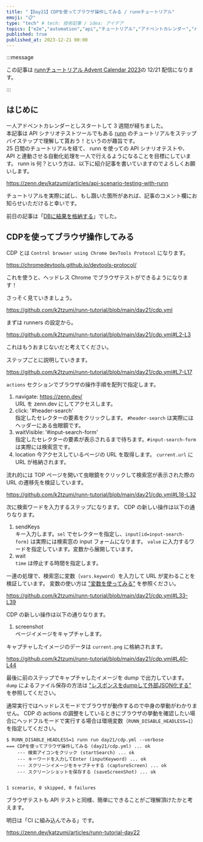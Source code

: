 ```yaml
---
title: "【Day21】CDPを使ってブラウザ操作してみる / runnチュートリアル"
emoji: "📋"
type: "tech" # tech: 技術記事 / idea: アイデア
topics: ["e2e","automation","api","チュートリアル","アドベントカレンダー","runn"]
published: true
published_at: 2023-12-21 00:00
---
```


:::message

この記事は [runnチュートリアル Advent Calendar 2023](https://qiita.com/advent-calendar/2023/runn-tutorial)の 12/21 配信になります。

:::

## はじめに

一人アドベントカレンダーとしスタートして 3 週間が経ちました。  
本記事は API シナリオテストツールでもある [runn](https://github.com/k1LoW/runn) のチュートリアルをステップバイステップで理解して貰おう！というのが趣旨です。  
25 日間のチュートリアルを経て、 runn を使っての API シナリオテストや、 API と連動させる自動化処理を一人で行えるようになることを目標にしています。 
runn is 何？という方は、以下に紹介記事を書いていますのでよろしくお願いします。

https://zenn.dev/katzumi/articles/api-scenario-testing-with-runn

チュートリアルを実際に試し、もし躓いた箇所があれば、記事のコメント欄にお知らせいただけると幸いです。

前日の記事は「[DBに結果を格納する](https://zenn.dev/katzumi/articles/runn-tutorial-day20)」でした。

## CDPを使ってブラウザ操作してみる

CDP とは `Control browser using Chrome DevTools Protocol` になります。

https://chromedevtools.github.io/devtools-protocol/

これを使うと、ヘッドレス Chrome でブラウザテストができるようになります！

さっそく見ていきましょう。

https://github.com/k2tzumi/runn-tutorial/blob/main/day21/cdp.yml


まずは runners の設定から。

https://github.com/k2tzumi/runn-tutorial/blob/main/day21/cdp.yml#L2-L3

これはもうおまじないだと考えてください。

ステップごとに説明していきます。

https://github.com/k2tzumi/runn-tutorial/blob/main/day21/cdp.yml#L7-L17

`actions` セクションでブラウザの操作手順を配列で指定します。

1. navigate: https://zenn.dev/  
URL を zenn.dev にしてアクセスします。
1. click: '#header-search'  
指定したセレクターの要素をクリックします。 `#header-search` は実際にはヘッダーにある虫眼鏡です。
1. waitVisible: '#input-search-form'  
指定したセレクターの要素が表示されるまで待ちます。`#input-search-form` は実際には検索窓です。
1. location
今アクセスしているページの URL を取得します。
`current.url` に URL が格納されます。

流れ的には TOP ページを開いて虫眼鏡をクリックして検索窓が表示された際の URL の遷移先を検証しています。

https://github.com/k2tzumi/runn-tutorial/blob/main/day21/cdp.yml#L18-L32

次に検索ワードを入力するステップになります。
CDP の新しい操作は以下の通りなります。

1. sendKeys  
キー入力します。`sel` でセレクターを指定し、`input[id=input-search-form]` は実際には検索窓の input フォームになります。
`value` に入力するワードを指定しています。変数から展開しています。
1. wait  
`time` は停止する時間を指定します。

一連の処理で、検索窓に変数（`vars.keyword`）を入力して URL が変わることを検証しています。
変数の使い方は ["変数を使ってみる"](https://zenn.dev/katzumi/articles/runn-tutorial-day05) を参照ください。

https://github.com/k2tzumi/runn-tutorial/blob/main/day21/cdp.yml#L33-L39

CDP の新しい操作は以下の通りなります。

1. screenshot  
ページイメージをキャプチャします。

キャプチャしたイメージのデータは `current.png` に格納されます。

https://github.com/k2tzumi/runn-tutorial/blob/main/day21/cdp.yml#L40-L44

最後に前のステップでキャプチャしたイメージを dump で出力しています。
`dump` によるファイル保存の方法は ["レスポンスをdumpして外部JSON化する"](https://zenn.dev/katzumi/articles/runn-tutorial-day17) を参照してください。

通常実行ではヘッドレスモードでブラウザが動作するので中身の挙動がわかりません。
CDP の actions の調整をしているときにブラウザの挙動を確認したい場合にヘッドフルモードで実行する場合は環境変数（`RUNN_DISABLE_HEADLESS=1`）を指定してください。

```console
$ RUNN_DISABLE_HEADLESS=1 runn run day21/cdp.yml --verbose
=== CDPを使ってブラウザ操作してみる (day21/cdp.yml) ... ok
    --- 検索アイコンをクリック (startSearch) ... ok
    --- キーワードを入力してEnter (inputKeyword) ... ok
    --- スクリーンイメージをキャプチャする (captureScreen) ... ok
    --- スクリーンショットを保存する (saveScreenShot) ... ok


1 scenario, 0 skipped, 0 failures
```

ブラウザテストも API テストと同様、簡単にできることがご理解頂けたかと考えます。 


明日は「CI に組み込んでみる」です。

https://zenn.dev/katzumi/articles/runn-tutorial-day22